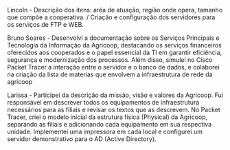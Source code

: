 Lincoln - Descrição dos itens: aréa de atuação, região onde opera, tamanho que compõe a cooperativa. / Criação e configuração dos servidores para os serviços de FTP e WEB.

Bruno Soares - Desenvolvi a documentação sobre os Serviços Principais e Tecnologia da Informação da Agricoop, destacando os serviços financeiros oferecidos aos cooperados e o papel essencial da TI em garantir eficiência, segurança e modernização dos processos. Além disso, simulei no Cisco Packet Tracer a interação entre o servidor e o banco de dados, e colaborei na criação da lista de materias que envolvem a infraestrutura de rede da agricoop

Larissa - Participei da descrição da missão, visão e valores da Agricoop. Fui responsável em descrever todos os equipamentos de infraestrutura necessários para as filiais e revisar os textos que as descrevem. No Packet Tracer, criei o modelo inicial da estrutura física (Physical) da Agricoop, separando as filiais e adicionando cada equipamento em sua respectiva unidade. Implementei uma impressora em cada local e configurei um servidor demonstrativo para o AD (Active Directory).
